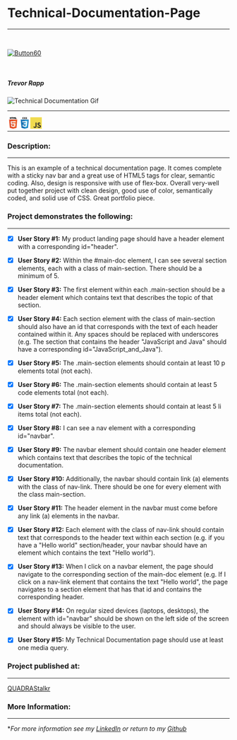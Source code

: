 # Technical-Documentation-Page

 ---

<br>


[![Button60](https://user-images.githubusercontent.com/11747875/144737099-4b9e9b8c-6a85-4df8-852e-92d1b6e4eff5.png)](https://trrapp12.github.io/Technical-Documentation-Page/)

<br>

##### Trevor Rapp

![Technical Documentation Gif](https://user-images.githubusercontent.com/11747875/144737552-ff829ab6-ff03-4651-843f-430dd00fb681.gif)
<br />



---

<img align="left" alt="HTML5" width="26px" src="https://raw.githubusercontent.com/github/explore/80688e429a7d4ef2fca1e82350fe8e3517d3494d/topics/html/html.png" />
<img align="left" alt="CSS3" width="26px" src="https://raw.githubusercontent.com/github/explore/80688e429a7d4ef2fca1e82350fe8e3517d3494d/topics/css/css.png" />
<img align="left" alt="JavaScript" width="26px" src="https://raw.githubusercontent.com/github/explore/80688e429a7d4ef2fca1e82350fe8e3517d3494d/topics/javascript/javascript.png" />
<br>

---
### Description:
---

This is an example of a technical documentation page.  It comes complete with a sticky nav bar and a great use of HTML5 tags for clear, semantic coding.  Also, design is responsive with use of flex-box.  Overall very-well put together project with clean design, good use of color, semantically coded, and solid use of CSS.  Great portfolio piece.

### Project demonstrates the following:
---

- [X] **User Story #1:** My product landing page should have a header element with a corresponding id="header".

- [X] **User Story #2:** Within the #main-doc element, I can see several section elements, each with a class of main-section. There should be a minimum of 5.

- [X] **User Story #3:** The first element within each .main-section should be a header element which contains text that describes the topic of that section.

- [X] **User Story #4:** Each section element with the class of main-section should also have an id that corresponds with the text of each header contained within it. Any spaces should be replaced with underscores (e.g. The section that contains the header "JavaScript and Java" should have a corresponding id="JavaScript_and_Java").

- [X] **User Story #5:** The .main-section elements should contain at least 10 p elements total (not each).

- [X] **User Story #6:** The .main-section elements should contain at least 5 code elements total (not each).

- [X] **User Story #7:** The .main-section elements should contain at least 5 li items total (not each).

- [X] **User Story #8:** I can see a nav element with a corresponding id="navbar".

- [X] **User Story #9:** The navbar element should contain one header element which contains text that describes the topic of the technical documentation.

- [X] **User Story #10:** Additionally, the navbar should contain link (a) elements with the class of nav-link. There should be one for every element with the class main-section.

- [X] **User Story #11:** The header element in the navbar must come before any link (a) elements in the navbar.

- [X] **User Story #12:** Each element with the class of nav-link should contain text that corresponds to the header text within each section (e.g. if you have a "Hello world" section/header, your navbar should have an element which contains the text "Hello world").

- [X] **User Story #13:** When I click on a navbar element, the page should navigate to the corresponding section of the main-doc element (e.g. If I click on a nav-link element that contains the text "Hello world", the page navigates to a section element that has that id and contains the corresponding header.

- [X] **User Story #14:** On regular sized devices (laptops, desktops), the element with id="navbar" should be shown on the left side of the screen and should always be visible to the user.

- [X] **User Story #15:** My Technical Documentation page should use at least one media query.

### Project published at: 
---

[QUADRAStalkr](https://trrapp12.github.io/Technical-Documentation-Page/)

### More Information:
---

\**For more information see my [LinkedIn](https://www.linkedin.com/in/trevor-rapp-042a1037) or return to my [Github](https://github.com/trrapp12)*

